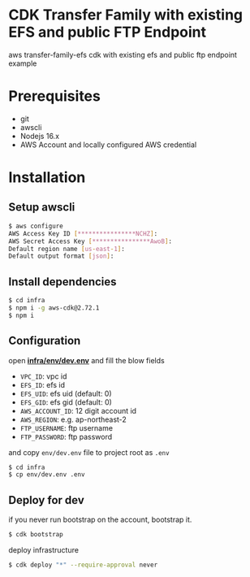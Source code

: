 # CDK Transfer Family with existing EFS and public FTP Endpoint

aws transfer-family-efs cdk with existing efs and public ftp endpoint example

# Prerequisites

- git
- awscli
- Nodejs 16.x
- AWS Account and locally configured AWS credential

# Installation

## Setup awscli

```bash
$ aws configure
AWS Access Key ID [****************NCHZ]:
AWS Secret Access Key [****************AwoB]:
Default region name [us-east-1]:
Default output format [json]:
```

## Install dependencies

```bash
$ cd infra
$ npm i -g aws-cdk@2.72.1
$ npm i
```

## Configuration

open [**infra/env/dev.env**](/infra/env/dev.env) and fill the blow fields

- `VPC_ID`: vpc id
- `EFS_ID`: efs id
- `EFS_UID`: efs uid (default: 0)
- `EFS_GID`: efs gid (default: 0)
- `AWS_ACCOUNT_ID`: 12 digit account id
- `AWS_REGION`: e.g. ap-northeast-2
- `FTP_USERNAME`: ftp username
- `FTP_PASSWORD`: ftp password

and copy `env/dev.env` file to project root as `.env`

```bash
$ cd infra
$ cp env/dev.env .env
```

## Deploy for dev

if you never run bootstrap on the account, bootstrap it.

```bash
$ cdk bootstrap
```

deploy infrastructure

```bash
$ cdk deploy "*" --require-approval never
```
